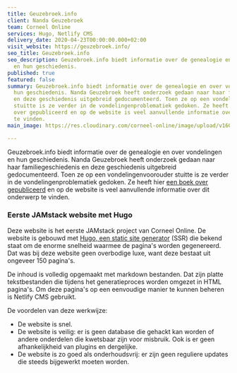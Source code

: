 ```yaml
---
title: Geuzebroek.info
client: Nanda Geuzebroek
team: Corneel Online
services: Hugo, Netlify CMS
delivery_date: 2020-04-23T00:00:00.000+02:00
visit_website: https://geuzebroek.info/
seo_title: Geuzebroek.info
seo_description: Geuzebroek.info biedt informatie over de genealogie en over vondelingen
  en hun geschiedenis.
published: true
featured: false
summary: Geuzebroek.info biedt informatie over de genealogie en over vondelingen en
  hun geschiedenis. Nanda Geuzebroek heeft onderzoek gedaan naar haar familiegeschiedenis
  en deze geschiedenis uitgebreid gedocumenteerd. Toen ze op een vondelingenvoorouder
  stuitte is ze verder in de vondelingenproblematiek gedoken. Ze heeft hier een boek
  over gepubliceerd en op de website is veel aanvullende informatie over dit onderwerp
  te vinden.
main_image: https://res.cloudinary.com/corneel-online/image/upload/v1603357185/corneelonline/geuzebroek_x2btxy.jpg

---
```

Geuzebroek.info biedt informatie over de genealogie en over vondelingen en hun geschiedenis. Nanda Geuzebroek heeft onderzoek gedaan naar haar familiegeschiedenis en deze geschiedenis uitgebreid gedocumenteerd. Toen ze op een vondelingenvoorouder stuitte is ze verder in de vondelingenproblematiek gedoken. Ze heeft hier [een boek over gepubliceerd](https://verloren.nl/boeken/2086/257/28632/sociaal-economisch/vondelingen) en op de website is veel aanvullende informatie over dit onderwerp te vinden.

### Eerste JAMstack website met Hugo

Deze website is het eerste JAMstack project van Corneel Online. De website is gebouwd met [Hugo, een static site generator](https://gohugo.io/ "Hugo - The world’s fastest framework for building websites") (SSR) die bekend staat om de enorme snelheid waarmee de pagina's worden gegenereerd. Dat was bij deze website geen overbodige luxe, want deze bestaat uit ongeveer 150 pagina's.

De inhoud is volledig opgemaakt met markdown bestanden. Dat zijn platte tekstbestanden die tijdens het generatieproces worden omgezet in HTML pagina's. Om deze pagina's op een eenvoudige manier te kunnen beheren is Netlify CMS gebruikt.

De voordelen van deze werkwijze:

* De website is snel.
* De website is veilig: er is geen database die gehackt kan worden of andere onderdelen die kwetsbaar zijn voor misbruik. Ook is er geen afhankelijkheid van plugins en dergelijke.
* De website is zo goed als onderhoudsvrij: er zijn geen reguliere updates die steeds bijgewerkt moeten worden.